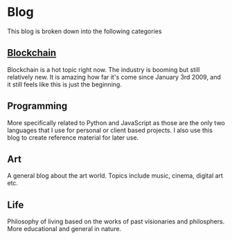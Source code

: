 # Blog

This blog is broken down into the following categories

## [Blockchain](/blog/blockchain/)
Blockchain is a hot topic right now.  The industry is booming but still relatively new.  It is amazing how far it's come since January 3rd 2009, and it still feels like this is just the beginning. 

## Programming
More specifically related to Python and JavaScript as those are the only two languages that I use for personal or client based projects. I also use this blog to create reference material for later use. 

## Art
A general blog about the art world.  Topics include music, cinema, digital art etc.

## Life
Philosophy of living based on the works of past visionaries and philosphers.  More educational and general in nature. 
